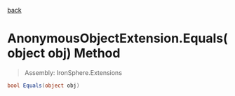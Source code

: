 ﻿

[back](/IronSphere.Extensions/types/AnonymousObjectExtension)

# AnonymousObjectExtension.Equals(object obj) Method

> Assembly: IronSphere.Extensions

```csharp
bool Equals(object obj)
```



 